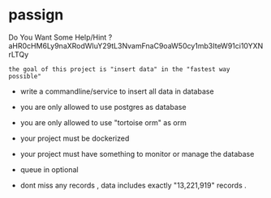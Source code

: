 # passign

Do You Want Some Help/Hint ? 
aHR0cHM6Ly9naXRodWIuY29tL3NvamFnaC9oaW50cy1mb3IteW91ci10YXNrLTQy

 `the goal of this project is "insert data" in the "fastest way possible" `

 - write a commandline/service to insert all data in database
 - you are only allowed to use postgres as database
 - you are only allowed to use "tortoise orm" as orm
 - your project must be dockerized
 - your project must have something to monitor or manage the database
 - queue in optional 
  
 
 - dont miss any records , data includes exactly "13,221,919" records .
 








